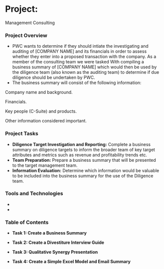  # Project:
Management Consulting

### Project Overview
* PWC wants to determine if they should intiate the investigating and auditing of [COMPANY NAME] and its financials in order to assess whether they enter into a proposed transaction with the company. As a member of the consulting team we were tasked With compiling a business summary of [COMPANY NAME] which would then be used by the diligence team (also known as the auditing team) to determine if due diligence should be undertaken by PWC.
* The business summary will consist of the following information:

Company name and background.

Financials.

Key people (C-Suite) and products.

Other information considered important.

### Project Tasks
* **Diligence Target Investigation and Reporting:** Complete a business summary on diligence targets to inform the broader team of key target attributes and metrics such as revenue and profitability trends etc.
* **Team Preparation:** Prepare a business summary that will be presented to the target management team.
* **Information Evaluation:** Determine which information would be valuable to be included into the business summary for the use of the Diligence team.
 
### Tools and Technologies
*
*

### Table of Contents

* **Task 1: Create a Business Summary**

* **Task 2: Create a Divestiture Interview Guide**

* **Task 3: Qualitative Synergy Presentation**

* **Task 4: Create a Simple Excel Model and Email Summary**
